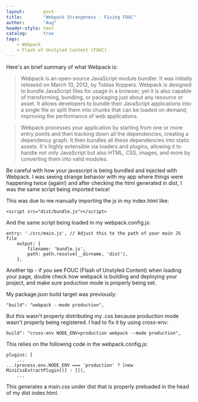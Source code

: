 ```yaml
---
layout:       post
title:        "Webpack Strangeness - Fixing FOUC"
author:       "Aug"
header-style: text
catalog:      true
tags:
    - Webpack
    - Flash of Unstyled Content (FOUC)
---
```


Here's an brief summary of what Webpack is:

> Webpack is an open-source JavaScript module bundler. It was initially released on March 10, 2012, by Tobias Koppers. Webpack is designed to bundle JavaScript files for usage in a browser, yet it is also capable of transforming, bundling, or packaging just about any resource or asset. It allows developers to bundle their JavaScript applications into a single file or split them into chunks that can be loaded on demand, improving the performance of web applications.

> Webpack processes your application by starting from one or more entry points and then tracking down all the dependencies, creating a dependency graph. It then bundles all these dependencies into static assets. It's highly extensible via loaders and plugins, allowing it to handle not only JavaScript but also HTML, CSS, images, and more by converting them into valid modules.

Be careful with how your javascript is being bundled 
and injected with Webpack.  I was seeing strange behavior with
my app where things were happening twice (again!) and after checking the html generated in dist, I was the same
script being imported twice!

This was due to me manually importing the js in my index.html
like: 

```
<script src="dist/bundle.js"></script>
```


And the same script being loaded in my webpack.config.js:

```
entry: './src/main.js', // Adjust this to the path of your main JS file
    output: {
        filename: 'bundle.js',
        path: path.resolve(__dirname, 'dist'),
    },
```

Another tip - if you see FOUC (Flash of Unstyled Content) when loading your page, double check how webpack is building and deploying your project, and make sure poduction mode is properly being set.

My package.json build target was previously:

```
"build": "webpack --mode production",
```

But this wasn't properly distributing my .css because production mode wasn't properly being registered.  I had to fix it by using cross-env:

```
build": "cross-env NODE_ENV=production webpack --mode production",
```

This relies on the following code in the webpack.config.js:

```
plugins: [
    ...
...(process.env.NODE_ENV === 'production' ? [new MiniCssExtractPlugin()] : []),
    ...
```

This generates a main.css under dist that is properly preloaded in the head of my dist index.html.

